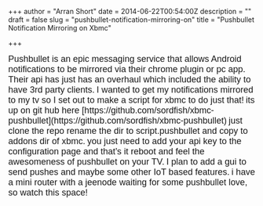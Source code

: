 +++
author = "Arran Short"
date = 2014-06-22T00:54:00Z
description = ""
draft = false
slug = "pushbullet-notification-mirroring-on"
title = "Pushbullet Notification Mirroring on Xbmc"

+++


<span style="font-family: Verdana, sans-serif; font-size: large;">  
</span><span style="font-family: Verdana, sans-serif; font-size: large;">Pushbullet is an epic messaging service that allows Android notifications to be mirrored via their chrome plugin or pc app.</span>  
<span style="font-family: Verdana, sans-serif; font-size: large;">  
</span><span style="font-family: Verdana, sans-serif; font-size: large;">Their api has just has an overhaul which included the ability to have 3rd party clients.</span>  
<span style="font-family: Verdana, sans-serif; font-size: large;">  
</span><span style="font-family: Verdana, sans-serif; font-size: large;">I wanted to get my notifications mirrored to my tv so I set out to make a script for xbmc to do just that!</span>  
<span style="font-family: Verdana, sans-serif; font-size: large;">  
</span><span style="font-family: Verdana, sans-serif; font-size: large;">its up on git hub here [https://github.com/sordfish/xbmc-pushbullet](https://github.com/sordfish/xbmc-pushbullet)</span>  
<span style="font-family: Verdana, sans-serif; font-size: large;">  
</span><span style="font-family: Verdana, sans-serif; font-size: large;">just clone the repo rename the dir to script.pushbullet and copy to addons dir of xbmc.</span>  
<span style="font-family: Verdana, sans-serif; font-size: large;">  
</span><span style="font-family: Verdana, sans-serif; font-size: large;">you just need to add your api key to the configuration page and that’s it reboot and feel the awesomeness of pushbullet on your TV.</span>  
<span style="font-family: Verdana, sans-serif; font-size: large;">  
</span><span style="font-family: Verdana, sans-serif; font-size: large;">I plan to add a gui to send pushes and maybe some other IoT based features.</span>  
<span style="font-family: Verdana, sans-serif; font-size: large;">  
</span><span style="font-family: Verdana, sans-serif; font-size: large;">i have a mini router with a jeenode waiting for some pushbullet love, so watch this space!</span>

